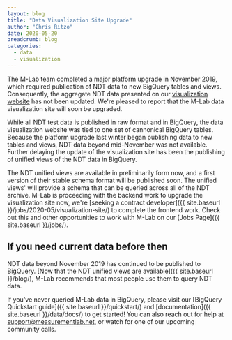 ```yaml
---
layout: blog
title: "Data Visualization Site Upgrade"
author: "Chris Ritzo"
date: 2020-05-20
breadcrumb: blog
categories:
  - data
  - visualization
---
```


The M-Lab team completed a major platform upgrade in November 2019, which required publication of NDT data to new BigQuery tables and views. Consequently, the aggregate NDT data presented on our [visualization website](https://viz.measurementlab.net) has not been updated. We're pleased to report that the M-Lab data visualization site will soon be upgraded.<!--more-->

While all NDT test data is published in raw format and in BigQuery, the data visualization website was tied to one set of cannonical BigQuery tables. Because the platform upgrade last winter began publishing data to new tables and views, NDT data beyond mid-November was not available. Further delaying the update of the visualization site has been the publishing of unified views of the NDT data in BigQuery.

The NDT unified views are available in preliminarily form now, and a first version of their stable schema format will be published soon. The unified views' will provide a schema that can be queried across all of the NDT archive. M-Lab is proceeding with the backend work to upgrade the visualization site now, we're [seeking a contract developer]({{ site.baseurl }}/jobs/2020-05/visualization-site/) to complete the frontend work. Check out this and other opportunities to work with M-Lab on our [Jobs Page]({{ site.baseurl }}/jobs/).

## If you need current data before then

NDT data beyond November 2019 has continued to be published to BigQuery. [Now that the NDT unified views are available]({{ site.baseurl }}/blog/), M-Lab recommends that most people use them to query NDT data.

If you've never queried M-Lab data in BigQuery, please visit our [BigQuery Quickstart guide]({{ site.baseurl }}/quickstart/) and [documentation]({{ site.baseurl }}/data/docs/) to get started! You can also reach out for help at support@measurementlab.net, or watch for one of our upcoming community calls.
